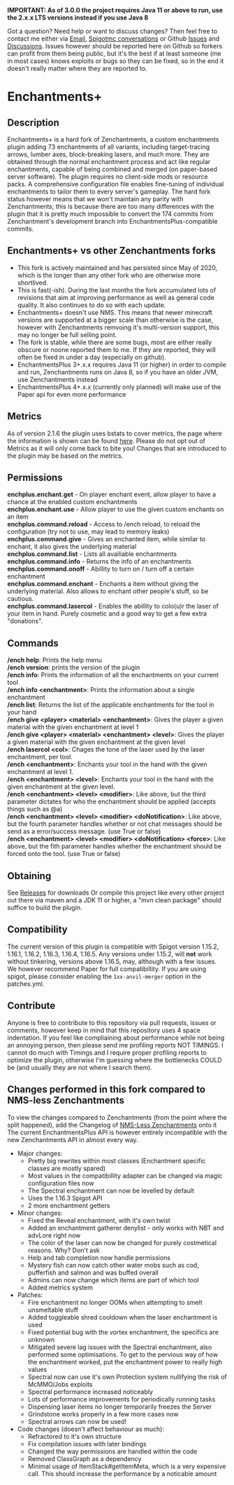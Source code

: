 **IMPORTANT: As of 3.0.0 the project requires Java 11 or above to run, use the 2.x.x LTS versions instead if you use Java 8**

Got a question? Need help or want to discuss changes? Then feel free to contact me either via [Email](mail-to:admin@geolykt.de), [Spigotmc conversations](https://www.spigotmc.org/conversations/add) or Github [Issues](https://github.com/Geolykt/EnchantmentsPlus/issues) and [Discussions](https://github.com/Geolykt/EnchantmentsPlus/discussions). Issues however should be reported here on Github so forkers can profit from them being public, but it's the best if at least someone (me in most cases) knows exploits or bugs so they can be fixed, so in the end it doesn't really matter where they are reported to.

# Enchantments+
## Description
Enchantments+ is a hard fork of Zenchantments, a custom enchantments plugin adding 73 enchantments of all variants, including target-tracing arrows, lumber axes, block-breaking lasers, and much more. They are obtained through the normal enchantment process and act like regular enchantments, capable of being combined and merged (on paper-based server software). The plugin requires no client-side mods or resource packs. A comprehensive configuration file enables fine-tuning of individual enchantments to tailor them to every server's gameplay. 
The hard fork status however means that we won't maintain any parity with Zenchantments; this is because there are too many differences with the plugin that it is pretty much impossible to convert the 174 commits from Zenchantment's development branch into EnchantmentsPlus-compatible commits.

## Enchantments+ vs other Zenchantments forks
  - This fork is actively maintained and has persisted since May of 2020, which is the longer than any other fork who are otherwise more shortlived.
  - This is fast(-ish). During the last months the fork accumulated lots of revisions that aim at improving performance as well as general code quality. It also continues to do so with each update.
  - Enchantments+ doesn't use NMS. This means that newer minecraft versions are supported at a bigger scale than otherwise is the case, however with Zenchantments remvoing it's multi-version support, this may no longer be full selling point.
  - The fork is stable, while there are some bugs, most are either really obscure or noone reported them to me. If they are reported, they will often be fixed in under a day (especially on github).
  - EnchantmentsPlus 3+.x.x requires Java 11 (or higher) in order to compile and run, Zenchantments runs on Java 8, so if you have an older JVM, use Zenchantments instead
  - EnchantmentsPlus 4+.x.x (currently only planned) will make use of the Paper api for even more performance

## Metrics
As of version 2.1.6 the plugin uses bstats to cover metrics, the page where the information is shown can be found [here](https://bstats.org/plugin/bukkit/EnchantmentsPlus/9211).
Please do not opt out of Metrics as it will only come back to bite you! Changes that are introduced to the plugin may be based on the metrics.

## Permissions
<b>enchplus.enchant.get</b> - On player enchant event, allow player to have a chance at the enabled custom enchantments<br>
<b>enchplus.enchant.use</b> - Allow player to use the given custom enchants on an item<br>
<b>enchplus.command.reload</b> - Access to /ench reload, to reload the configuration (try not to use, may lead to memory leaks)<br>
<b>enchplus.command.give</b> - Gives an enchanted item, while similar to enchant, it also gives the underlying material<br>
<b>enchplus.command.list</b> - Lists all availiable enchantments<br>
<b>enchplus.command.info</b> - Returns the info of an enchantments<br>
<b>enchplus.command.onoff</b> - Abillity to turn on / turn off a certain enchantment<br>
<b>enchplus.command.enchant</b> - Enchants a item without giving the underlying material. Also allows to enchant other people's stuff, so be cautious.<br>
<b>enchplus.command.lasercol</b> - Enables the abillity to colo(u)r the laser of your item in hand. Purely cosmetic and a good way to get a few extra "donations".<br>

## Commands
**/ench help**: Prints the help menu <br>
**/ench version**: prints the version of the plugin <br>
**/ench info**: Prints the information of all the enchantments on your current tool <br>
**/ench info &lt;enchantment&gt;**: Prints the information about a single enchantment <br>
**/ench list**: Returns the list of the applicable enchantments for the tool in your hand <br>
**/ench give &lt;player&gt; &lt;material&gt; &lt;enchantment&gt;**: Gives the player a given material with the given enchantment at level 1 <br>
**/ench give &lt;player&gt; &lt;material&gt; &lt;enchantment&gt; &lt;level&gt;**: Gives the player a given material with the given enchantment at the given level <br>
**/ench lasercol &lt;col&gt;**: Chages the tone of the laser used by the laser enchantment, per tool. <br>
**/ench &lt;enchantment&gt;**: Enchants your tool in the hand with the given enchantment at level 1. <br>
**/ench &lt;enchantment&gt; &lt;level&gt;**: Enchants your tool in the hand with the given enchantment at the given level. <br>
**/ench &lt;enchantment&gt; &lt;level&gt; &lt;modifier&gt;**: Like above, but the third parameter dictates for who the enchantment should be applied (accepts things such as @a) <br>
**/ench &lt;enchantment&gt; &lt;level&gt; &lt;modifier&gt; &lt;doNotification&gt;**: Like above, but the fourth parameter handles whether or not chat messages should be send as a error/success message. (use True or false) <br>
**/ench &lt;enchantment&gt; &lt;level&gt; &lt;modifier&gt; &lt;doNotification&gt; &lt;force&gt;**: Like above, but the fith parameter handles whether the enchantment should be forced onto the tool. (use True or false) <br>

## Obtaining
See [Releases](https://github.com/Geolykt/EnchantmentsPlus/releases) for downloads
Or compile this project like every other project out there via maven and a JDK 11 or higher, a "mvn clean package" should suffice to build the plugin.

## Compatibility
The current version of this plugin is compatible with Spigot version 1.15.2, 1.16.1, 1.16.2, 1.16.3, 1.16.4, 1.16.5. Any versions under 1.15.2, will **not** work without tinkering, versions above 1.16.5, may, although with a few issues.
We however recommend Paper for full compatibillity. If you are using spigot, please consider enabling the `1xx-anvil-merger` option in the patches.yml.

## Contribute
Anyone is free to contribute to this repository via pull requests, issues or comments, however keep in mind that this repository uses 4 space indentation.
If you feel like compliaining about performance while not being an annoying person, then please send me profiling reports NOT TIMINGS.
I cannot do much with Timings and I require proper profiling reports to optimize the plugin, otherwise I'm guessing where the bottlenecks COULD be (and usually they are not where I search them).

## Changes performed in this fork compared to NMS-less Zenchantments
To view the changes compared to Zenchantments (from the point where the split happened), add the Changelog of [NMS-Less Zenchantments](https://github.com/Geolykt/NMSless-Zenchantments#changes-performed-in-this-fork) onto it
The current EnchantmentsPlus API is however entirely incompatible with the new Zenchantments API in almost every way.
<ul>
 <li>Major changes:
  <ul>
   <li>Pretty big rewrites within most classes (Enchantment specific classes are mostly spared)</li>
   <li>Most values in the compatibillity adapter can be changed via magic configuration files now</li>
   <li>The Spectral enchantment can now be levelled by default</li>
   <li>Uses the 1.16.3 Spigot API</li>
   <li>2 more enchantment getters</li>
  </ul>
 </li>
 <li>Minor changes:
  <ul>
   <li>Fixed the Reveal enchantment, with it's own twist</li>
   <li>Added an enchantment gatherer denylist - only works with NBT and advLore right now</li>
   <li>The color of the laser can now be changed for purely costmetical reasons. Why? Don't ask</li>
   <li>Help and tab completion now handle permissions</li>
   <li>Mystery fish can now catch other water mobs such as cod, pufferfish and salmon and was buffed overall</li>
   <li>Admins can now change which items are part of which tool</li>
   <li>Added metrics system</li>
  </ul>
 </li>
 <li>Patches:
  <ul>
   <li>Fire enchantment no longer OOMs when attempting to smelt unsmeltable stuff</li>
   <li>Added toggleable shred cooldown when the laser enchantment is used</li>
   <li>Fixed potential bug with the vortex enchantment, the specifics are unknown</li>
   <li>Mitigated severe lag issues with the Spectral enchantment, also performed some optimisations. To get to the pervious way of how the enchantment worked, put the enchantment power to really high values</li>
   <li>Spectral now can use it's own Protection system nullifying the risk of McMMO/Jobs exploits</li>
   <li>Spectral performance increased noticeably</li>
   <li>Lots of performance improvements for periodically running tasks</li>
   <li>Dispensing laser items no longer temporarily freezes the Server</li>
   <li>Grindstone works properly in a few more cases now</li>
   <li>Spectral arrows can now be used!</li>
  </ul>
 </li>
 <li>Code changes (doesn't affect behaviour as much):
  <ul>
   <li>Refractored to it's own structure</li>
   <li>Fix compilation issues with later bindings</li>
   <li>Changed the way permissions are handled within the code</li>
   <li>Removed ClassGraph as a dependency</li>
   <li>Minimal usage of ItemStack#getItemMeta, which is a very expensive call. This should increase the performance by a noticable amount</li>
  </ul>
 </li>
</ul>
